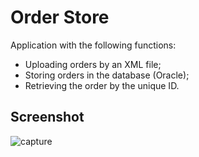 # Order Store
Application with the following functions:
 - Uploading orders by an XML file;
 - Storing orders in the database (Oracle);
 - Retrieving the order by the unique ID.
 
## Screenshot

![capture](https://cloud.githubusercontent.com/assets/7365641/13473121/90e85aa8-e0c0-11e5-9149-356af2043f03.PNG)